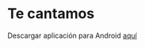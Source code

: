 # Te cantamos

Descargar aplicación para Android [aquí](https://github.com/24f19a22-5414-431e-aaf8-f442c044503e)
